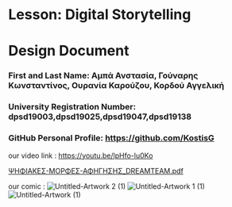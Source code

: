 # Lesson: Digital Storytelling
# Design Document

### First and Last Name: Αμπά Ανστασία, Γούναρης Κωνσταντίνος, Ουρανία Καρούζου, Κορδού Αγγελική
### University Registration Number: dpsd19003,dpsd19025,dpsd19047,dpsd19138
### GitHub Personal Profile: https://github.com/KostisG

our video link :      https://youtu.be/lpHfo-lu0Ko

[ΨΗΦΙΑΚΕΣ-ΜΟΡΦΕΣ-ΑΦΗΓΗΣΗΣ_DREAMTEAM.pdf](https://github.com/KostisG/Digital-Storytelling-Group-Assignment/files/11628938/-.-._DREAMTEAM.pdf)


our comic : 
![Untitled-Artwork 2 (1)](https://github.com/KostisG/Digital-Storytelling-Group-Assignment/assets/100956128/22d4f08a-4013-4ced-8caf-d1d96b502133)
![Untitled-Artwork 1 (1)](https://github.com/KostisG/Digital-Storytelling-Group-Assignment/assets/100956128/6b044da7-12b0-473a-b5be-cf77cb8ea614)
![Untitled-Artwork (1)](https://github.com/KostisG/Digital-Storytelling-Group-Assignment/assets/100956128/38eb6bfd-b6ce-4867-8e8e-388b33fbcd35)
